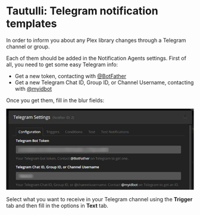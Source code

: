 # Tautulli: Telegram notification templates
In order to inform you about any Plex library changes through a Telegram channel or group.

Each of them should be added in the Notification Agents settings. 
First of all, you need to get some easy Telegram info:

* Get a new token, contacting with [@BotFather](https://telegram.me/BotFather "@BotFather Telegram bot")
* Get a new Telegram Chat ID, Group ID, or Channel Username, contacting with [@myidbot](https://telegram.me/myidbot "@myidbot Telegram bot")

Once you get them, fill in the blur fields:

![](assets/tautulli-telegram-setup.jpg?raw=True "Telegram bots setup")

Select what you want to receive in your Telegram channel using the **Trigger** tab and then fill in the options in **Text** tab.
